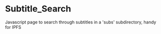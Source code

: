 # Subtitle_Search
Javascript page to search through subtitles in a 'subs' subdirectory, handy for IPFS
